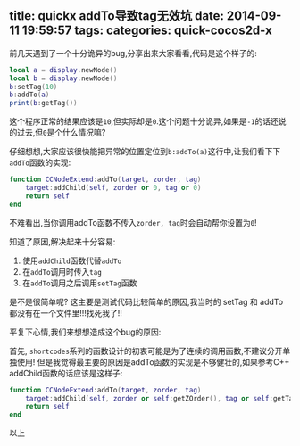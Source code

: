 title: quickx addTo导致tag无效坑
date: 2014-09-11 19:59:57
tags:
categories: quick-cocos2d-x
---

前几天遇到了一个十分诡异的bug,分享出来大家看看,代码是这个样子的:

```lua
local a = display.newNode()
local b = display.newNode()
b:setTag(10)
b:addTo(a)
print(b:getTag())
```
<!--more-->

这个程序正常的结果应该是`10`,但实际却是`0`.这个问题十分诡异,如果是`-1`的话还说的过去,但`0`是个什么情况嘛?


仔细想想,大家应该很快能把异常的位置定位到`b:addTo(a)`这行中,让我们看下下`addTo`函数的实现:

```lua
function CCNodeExtend:addTo(target, zorder, tag)
    target:addChild(self, zorder or 0, tag or 0)
    return self
end
```

不难看出,当你调用addTo函数不传入`zorder, tag`时会自动帮你设置为`0`!

知道了原因,解决起来十分容易:

1. 使用`addChild`函数代替`addTo`
2. 在`addTo`调用时传入`tag`
3. 在`addTo`调用之后调用`setTag`函数


是不是很简单呢? 这主要是测试代码比较简单的原因,我当时的 setTag 和 addTo 都没有在一个文件里!!!找死我了!!

平复下心情,我们来想想造成这个bug的原因:

首先, `shortcodes`系列的函数设计的初衷可能是为了连续的调用函数,不建议分开单独使用! 但是我觉得最主要的原因是addTo函数的实现是不够健壮的,如果参考C++ addChild函数的话应该是这样子:

```lua
function CCNodeExtend:addTo(target, zorder, tag)
    target:addChild(self, zorder or self:getZOrder(), tag or self:getTag())
    return self
end
```


以上
